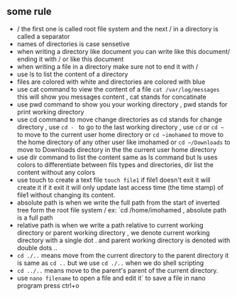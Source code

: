 ## some rule

- / the first one is called root file system and the next / in a directory is called a separator
- names of directories is case sensetive
- when writing a directory like document you can write like this document/ ending it with / or like this document
- when writing a file in a directory make sure not to end it with /
- use ls to list the content of a directory
- files are colored with white and directories are colored with blue
- use cat command to view the content of a file `cat /var/log/messages` this will show you messages content , cat stands for concatinate
- use pwd command to show you your working directory , pwd stands for print working directory
- use cd command to move change directories as cd stands for change directory , use `cd - ` to go to the last working directory , use `cd` or `cd ~` to move to the current user home directory or `cd ~imohamed` to move to the home directory of any other user like imohamed or `cd ~/Downloads` to move to Downloads directory in the the current user home directory
- use dir command to list the content same as ls command but ls uses colors to differentiate between fils types and directories, dir list the content without any colors
- use touch to create a text file `touch file1` if file1 doesn't exit it will create it if it exit it will only update last access time (the time stamp) of file1 without changing its content.
- absolute path is when we write the full path from the start of inverted tree form the root file system / ex: `cd /home/imohamed , absolute path is a full path
- relative path is when we write a path relative to current working directory or parent working directory , we denote current working directory with a single dot . and parent working directory is denoted with double dots ..
- `cd ./..` means move from the current directory to the parent directory it is same as `cd ..` but we use `cd ./..` when we do shell scripting
- `cd ../..` means move to the parent's parent of the current directory.
- use `nano filename` to open a file and edit it` to save a file in nano program press ctrl+o
